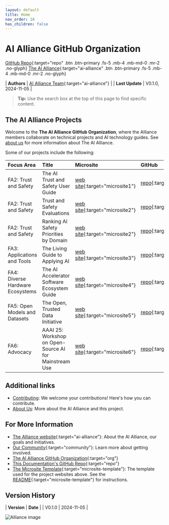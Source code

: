 ```yaml
---
layout: default
title: Home
nav_order: 10
has_children: false
---
```


# AI Alliance GitHub Organization

[GitHub Repo](https://github.com/The-AI-Alliance/){:target="repo" .btn .btn-primary .fs-5 .mb-4 .mb-md-0 .mr-2 .no-glyph}
[The AI Alliance](https://thealliance.ai){:target="ai-alliance" .btn .btn-primary .fs-5 .mb-4 .mb-md-0 .mr-2 .no-glyph} 

| **Authors**     | [AI Alliance Team](https://thealliance.ai/){:target="ai-alliance"} |
| **Last Update** | V0.1.0, 2024-11-05 |


> **Tip:** Use the search box at the top of this page to find specific content.

## The AI Alliance Projects

Welcome to the **The AI Alliance GitHub Organization**, where the Alliance members collaborate on technical projects and AI technology guides. See [about us]({{site.baseurl}}/about/) for more information about The AI Alliance.

Some of our projects include the following:

| **Focus Area** | **Title** | **Microsite** | **GitHub** |
| :------------- | :-------- | :------------ | :---------- |
| FA2: Trust and Safety | The AI Trust and Safety User Guide | [web site](https://the-ai-alliance.github.io/trust-safety-user-guide/){:target="microsite1"} | [repo](https://github.com/The-AI-Alliance/trust-safety-user-guide){:target="repo1"} |
| FA2: Trust and Safety | Trust and Safety Evaluations | [web site](https://the-ai-alliance.github.io/trust-safety-evals/){:target="microsite2"} | [repo](https://github.com/The-AI-Alliance/trust-safety-evals){:target="repo2"} |
| FA2: Trust and Safety | Ranking AI Safety Priorities by Domain | [web site](https://the-ai-alliance.github.io/ranking-safety-priorities/){:target="microsite2"} | [repo](https://github.com/The-AI-Alliance/ranking-safety-priorities){:target="repo2"} |
| FA3: Applications and Tools | The Living Guide to Applying AI | [web site](https://the-ai-alliance.github.io/applying-ai-guide//){:target="microsite3"} | [repo](https://github.com/The-AI-Alliance/applying-ai-guide/){:target="repo3"} |
| FA4: Diverse Hardware Ecosystems | The AI Accelerator Software Ecosystem Guide | [web site](https://the-ai-alliance.github.io/ai-accelerator-software-ecosystem-guide/){:target="microsite4"} | [repo](https://github.com/The-AI-Alliance/ai-accelerator-software-ecosystem-guide){:target="repo4"} |
| FA5: Open Models and Datasets | The Open, Trusted Data Initiative | [web site](https://the-ai-alliance.github.io/open-trusted-data-initiative/){:target="microsite5"} | [repo](https://github.com/The-AI-Alliance/open-trusted-data-initiative){:target="repo5"} |
| FA6: Advocacy | AAAI 25: Workshop on Open-Source AI for Mainstream Use | [web site](https://the-ai-alliance.github.io/AAAI-25-Workshop-on-Open-Source-AI-for-Mainstream-Use/){:target="microsite6"} | [repo](https://github.com/The-AI-Alliance/AAAI-25-Workshop-on-Open-Source-AI-for-Mainstream-Use){:target="repo6"} |

## Additional links

* [Contributing]({{site.baseurl}}/contributing): We welcome your contributions! Here's how you can contribute.
* [About Us]({{site.baseurl}}/about): More about the AI Alliance and this project.

## For More Information

* [The Alliance website](https://thealliance.ai){:target="ai-alliance"}: About the AI Alliance, our goals and initiatives.
* [Our Community](https://thealliance.ai/community){:target="community"}: Learn more about getting involved.
* [The AI Alliance GitHub Organization](https://github.com/The-AI-Alliance/){:target="org"}
* [This Documentation's GitHub Repo](https://github.com/The-AI-Alliance/the-ai-alliance.github.io){:target="repo"}
* [The Microsite Template](https://github.com/The-AI-Alliance/microsite-template){:target="microsite-template"}: The template used for the project websites above. See the [README](https://github.com/The-AI-Alliance/microsite-template){:target="microsite-template"} for instructions.

## Version History

| **Version** | **Date**   |
| V0.1.0      | 2024-11-05 |

![Alliance image](https://avatars.githubusercontent.com/u/150073668?s=400&u=1d9276d2b5d3094297f17679a8ce415876d8b98e&v=4)

<!-- 
Use the following construct to automatically show a table of
contents (ToC) for the child pages.
For this page, you already have a "manual" ToC in the bullet 
lists above.
-->
<!-- {:toc} -->

